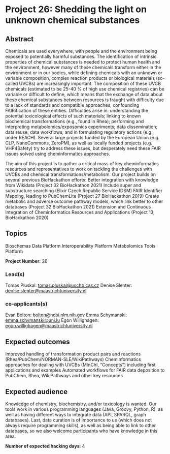 # Project 26: Shedding the light on unknown chemical substances

## Abstract

Chemicals are used everywhere, with people and the environment being exposed to potentially harmful substances. The identification of intrinsic properties of chemical substances is needed to protect human health and the environment, however many of these chemicals transform either in the environment or in our bodies, while defining chemicals with an unknown or variable composition, complex reaction products or biological materials (so-called UVCBs) are increasingly important. The composition of these UVCB chemicals (estimated to be 25-40 % of high use chemical registries) can be variable or difficult to define, which means that the exchange of data about these chemical substances between resources is fraught with difficulty due to a lack of standards and compatible approaches, confounding FAIRification of these entities. Difficulties arise in: understanding the potential toxicological effects of such materials; linking to known biochemical transformations (e.g., found in Rhea); performing and interpreting metabolomics/exposomics experiments; data dissemination; data reuse; data workflows; and in formulating regulatory actions (e.g., under REACH). Several large projects funded by the European Union (e.g. CLP, NanoCommons, ZeroPM), as well as locally funded projects (e.g. VHP4Safety) try to address these issues, but desperately need these FAIR issues solved using cheminformatics approaches.

The aim of this project is to gather a critical mass of key cheminformatics resources and representatives to work on tackling the challenges with UVCBs and chemical transformations/metabolism. Our project builds on several previous BioHackathon efforts:
Better integration with knowledge from Wikidata (Project 32 BioHackathon 2021)
Include super and substructure searching (Elixir Czech Republic Service IDSM)
FAIR Identifier Mapping, leading to PubChemLite (Project 27 BioHackathon 2019)
Create metabolic and adverse outcome pathway models, which link better to other databases (Project 32 BioHackathon 2021)
Extension and Continuous Integration of Cheminformatics Resources and Applications (Project 13, BioHackathon 2020)

## Topics

Bioschemas
Data Platform
Interoperability Platform
Metabolomics
Tools Platform

**Project Number:** 26

### Lead(s)

Tomas Pluskal: tomas.pluskal@uochb.cas.cz
Denise Slenter: denise.slenter@maastrichtuniversity.nl

### co-applicants(s)

Evan Bolton: bolton@ncbi.nlm.nih.gov
Emma Schymanski: emma.schymanski@uni.lu
Egon Willighagen: egon.willighagen@maastrichtuniversity.nl

## Expected outcomes

Improved handling of transformation product pairs and reactions (Rhea/PubChem/NORMAN-SLE/WikiPathways)
Cheminformatics approaches for dealing with UVCBs (MInChI, “Concepts”) including first applications and examples
Automated workflows for FAIR data deposition to PubChem, Rhea, WikiPathways and other key resources

## Expected audience

Knowledge of chemistry, biochemistry, and/or toxicology is wanted. Our tools work in various programming languages (Java, Groovy, Python, R), as well as having different ways to integrate data (API, SPARQL, graph databases). Last, data curation is of importance to us (which does not always require programming skills), as well as being able to link to other databases, so we also welcome participants who have knowledge in this area.

**Number of expected hacking days**: 4

